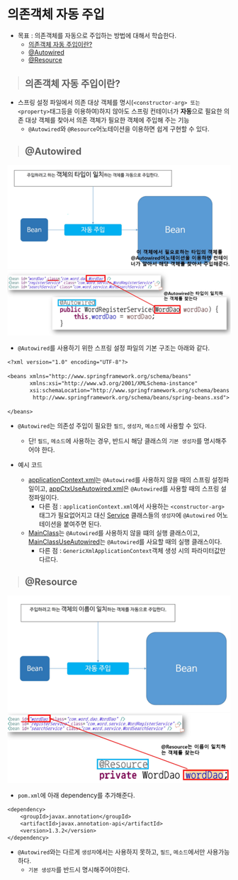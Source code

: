 # 의존객체 자동 주입

+ 목표 : 의존객체를 자동으로 주입하는 방법에 대해서 학습한다.
    + [의존객체 자동 주입이란?](https://github.com/journeytorainbow/Spring_study_note/blob/master/%EC%9D%98%EC%A1%B4%EA%B0%9D%EC%B2%B4_%EC%9E%90%EB%8F%99%EC%A3%BC%EC%9E%85/%EB%A9%94%EB%AA%A8.md#%EC%9D%98%EC%A1%B4%EA%B0%9D%EC%B2%B4-%EC%9E%90%EB%8F%99-%EC%A3%BC%EC%9E%85%EC%9D%B4%EB%9E%80)
    + [@Autowired](https://github.com/journeytorainbow/Spring_study_note/blob/master/%EC%9D%98%EC%A1%B4%EA%B0%9D%EC%B2%B4_%EC%9E%90%EB%8F%99%EC%A3%BC%EC%9E%85/%EB%A9%94%EB%AA%A8.md#autowired)
    + [@Resource](https://github.com/journeytorainbow/Spring_study_note/blob/master/%EC%9D%98%EC%A1%B4%EA%B0%9D%EC%B2%B4_%EC%9E%90%EB%8F%99%EC%A3%BC%EC%9E%85/%EB%A9%94%EB%AA%A8.md#resource)

> ## 의존객체 자동 주입이란?

+ 스프링 설정 파일에서 의존 대상 객체를 명시(`<constructor-arg> 또는 <property>`태그등을 이용하여)하지 않아도 스프링 컨테이너가 **자동**으로 필요한 의존 대상 객체를 찾아서 의존 객체가 필요한 객체에 주입해 주는 기능
    + `@Autowired`와 `@Resource`어노테이션을 이용하면 쉽게 구현할 수 있다.

> ## @Autowired

<img src="https://github.com/journeytorainbow/Spring_study_note/blob/master/%EC%9D%98%EC%A1%B4%EA%B0%9D%EC%B2%B4_%EC%9E%90%EB%8F%99%EC%A3%BC%EC%9E%85/img/img2.JPG?raw=true">

<img src="https://github.com/journeytorainbow/Spring_study_note/blob/master/%EC%9D%98%EC%A1%B4%EA%B0%9D%EC%B2%B4_%EC%9E%90%EB%8F%99%EC%A3%BC%EC%9E%85/img/img3.JPG?raw=true">

+ `@Autowired`를 사용하기 위한 스프링 설정 파일의 기본 구조는 아래와 같다.

```
<?xml version="1.0" encoding="UTF-8"?>

<beans xmlns="http://www.springframework.org/schema/beans"
       xmlns:xsi="http://www.w3.org/2001/XMLSchema-instance"
       xsi:schemaLocation="http://www.springframework.org/schema/beans 
       	http://www.springframework.org/schema/beans/spring-beans.xsd">

</beans>
```

+ `@Autowired`는 의존성 주입이 필요한 `필드`, `생성자`, `메소드`에 사용할 수 있다.
    + 단! `필드`, `메소드`에 사용하는 경우, 반드시 해당 클래스의 `기본 생성자`를 명시해주어야 한다.

+ 예시 코드
    + [applicationContext.xml](https://github.com/journeytorainbow/Spring_study_note/blob/master/%EC%9D%98%EC%A1%B4%EA%B0%9D%EC%B2%B4_%EC%9E%90%EB%8F%99%EC%A3%BC%EC%9E%85/testPjt7/src/main/resources/applicationContext.xml)는 `@Autowired`를 사용하지 않을 때의 스프링 설정파일이고, [appCtxUseAutowired.xml](https://github.com/journeytorainbow/Spring_study_note/blob/master/%EC%9D%98%EC%A1%B4%EA%B0%9D%EC%B2%B4_%EC%9E%90%EB%8F%99%EC%A3%BC%EC%9E%85/testPjt7/src/main/resources/appCtxUseAutowired.xml)은 `@Autowired`를 사용할 때의 스프링 설정파일이다.
        + 다른 점 : `applicationContext.xml`에서 사용하는 `<constructor-arg>` 태그가 필요없어지고 대신 [Service](https://github.com/journeytorainbow/Spring_study_note/tree/master/%EC%9D%98%EC%A1%B4%EA%B0%9D%EC%B2%B4_%EC%9E%90%EB%8F%99%EC%A3%BC%EC%9E%85/testPjt7/src/main/java/com/word/service) 클래스들의 `생성자`에 `@Autowired` 어노테이션을 붙여주면 된다.
    + [MainClass](https://github.com/journeytorainbow/Spring_study_note/blob/master/%EC%9D%98%EC%A1%B4%EA%B0%9D%EC%B2%B4_%EC%9E%90%EB%8F%99%EC%A3%BC%EC%9E%85/testPjt7/src/main/java/com/word/MainClass.java)는 `@Autowired`를 사용하지 않을 떄의 실행 클래스이고, [MainClassUseAutowired](https://github.com/journeytorainbow/Spring_study_note/blob/master/%EC%9D%98%EC%A1%B4%EA%B0%9D%EC%B2%B4_%EC%9E%90%EB%8F%99%EC%A3%BC%EC%9E%85/testPjt7/src/main/java/com/word/MainClassUseAutowired.java)는 `@Autowired`를 사요할 때의 실행 클래스이다.
        + 다른 점 : `GenericXmlApplicationContext`객체 생성 시의 파라미터값만 다르다.

> ## @Resource

<img src="https://github.com/journeytorainbow/Spring_study_note/blob/master/%EC%9D%98%EC%A1%B4%EA%B0%9D%EC%B2%B4_%EC%9E%90%EB%8F%99%EC%A3%BC%EC%9E%85/img/img4.JPG?raw=true">
<img src="https://github.com/journeytorainbow/Spring_study_note/blob/master/%EC%9D%98%EC%A1%B4%EA%B0%9D%EC%B2%B4_%EC%9E%90%EB%8F%99%EC%A3%BC%EC%9E%85/img/img5.JPG?raw=true">

+ `pom.xml`에 아래 dependency를 추가해준다. 

```
<dependency>
    <groupId>javax.annotation</groupId>
    <artifactId>javax.annotation-api</artifactId>
    <version>1.3.2</version>
</dependency>
```

+ `@Autowired`와는 다르게 `생성자`에서는 사용하지 못하고, `필드`, `메소드`에서만 사용가능하다.
    + `기본 생성자`를 반드시 명시해주어야한다.